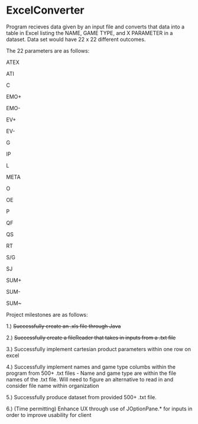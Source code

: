 # ExcelConverter
Program recieves data given by an input file and converts that data into a table in Excel listing the NAME, GAME TYPE, and X PARAMETER in a dataset.
Data set would have 22 x 22 different outcomes.

The 22 parameters are as follows:

ATEX

ATI

C

EMO+

EMO-

EV+

EV-

G

IP

L

META

O

OE

P

QF

QS

RT

S/G

SJ

SUM+

SUM-

SUM~

Project milestones are as follows:


1.) <del>Successfully create an .xls file through Java</del>

2.) <del>Successfully create a fileReader that takes in inputs from a .txt file</del>

3.) Successfully implement cartesian product parameters within one row on excel

4.) Successfully implement names and game type columbs within the program from 500+ .txt files
    - Name and game type are within the file names of the .txt file. Will need to figure an alternative to read in and consider file name within organization

5.) Successfully produce dataset from provided 500+ .txt file.

6.) (Time permitting) Enhance UX through use of JOptionPane.* for inputs in order to improve usability for client

